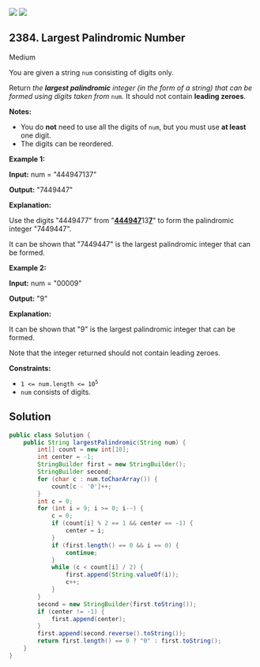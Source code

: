 [![](https://img.shields.io/github/stars/javadev/LeetCode-in-Java?label=Stars&style=flat-square)](https://github.com/javadev/LeetCode-in-Java)
[![](https://img.shields.io/github/forks/javadev/LeetCode-in-Java?label=Fork%20me%20on%20GitHub%20&style=flat-square)](https://github.com/javadev/LeetCode-in-Java/fork)

## 2384\. Largest Palindromic Number

Medium

You are given a string `num` consisting of digits only.

Return _the **largest palindromic** integer (in the form of a string) that can be formed using digits taken from_ `num`. It should not contain **leading zeroes**.

**Notes:**

*   You do **not** need to use all the digits of `num`, but you must use **at least** one digit.
*   The digits can be reordered.

**Example 1:**

**Input:** num = "444947137"

**Output:** "7449447"

**Explanation:**

Use the digits "4449477" from "<ins>**44494**</ins><ins>**7**</ins>13<ins>**7**</ins>" to form the palindromic integer "7449447".

It can be shown that "7449447" is the largest palindromic integer that can be formed.

**Example 2:**

**Input:** num = "00009"

**Output:** "9"

**Explanation:**

It can be shown that "9" is the largest palindromic integer that can be formed.

Note that the integer returned should not contain leading zeroes.

**Constraints:**

*   <code>1 <= num.length <= 10<sup>5</sup></code>
*   `num` consists of digits.

## Solution

```java
public class Solution {
    public String largestPalindromic(String num) {
        int[] count = new int[10];
        int center = -1;
        StringBuilder first = new StringBuilder();
        StringBuilder second;
        for (char c : num.toCharArray()) {
            count[c - '0']++;
        }
        int c = 0;
        for (int i = 9; i >= 0; i--) {
            c = 0;
            if (count[i] % 2 == 1 && center == -1) {
                center = i;
            }
            if (first.length() == 0 && i == 0) {
                continue;
            }
            while (c < count[i] / 2) {
                first.append(String.valueOf(i));
                c++;
            }
        }
        second = new StringBuilder(first.toString());
        if (center != -1) {
            first.append(center);
        }
        first.append(second.reverse().toString());
        return first.length() == 0 ? "0" : first.toString();
    }
}
```